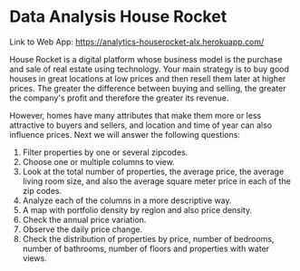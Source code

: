 # Data Analysis House Rocket

Link to Web App: https://analytics-houserocket-alx.herokuapp.com/


House Rocket is a digital platform whose business model is the purchase and sale of real estate using technology. Your main strategy is to buy good houses in great locations at low prices and then resell them later at higher prices. The greater the difference between buying and selling, the greater the company's profit and therefore the greater its revenue.

However, homes have many attributes that make them more or less attractive to buyers and sellers, and location and time of year can also influence prices. Next we will answer the following questions:

1. Filter properties by one or several zipcodes.
2. Choose one or multiple columns to view.
3. Look at the total number of properties, the average price, the average living room size, and also the average square meter price in each of the zip codes.
4. Analyze each of the columns in a more descriptive way.
5. A map with portfolio density by region and also price density.
6. Check the annual price variation.
7. Observe the daily price change.
8. Check the distribution of properties by price, number of bedrooms, number of bathrooms, number of floors and properties with water views.


